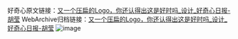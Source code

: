 好奇心原文链接：[又一个压扁的Logo，你还认得出这是好时吗_设计_好奇心日报-胡莹](https://www.qdaily.com/articles/2119.html)
WebArchive归档链接：[又一个压扁的Logo，你还认得出这是好时吗_设计_好奇心日报-胡莹](http://web.archive.org/web/20190623150900/https://www.qdaily.com/articles/2119.html)
![image](http://ww3.sinaimg.cn/large/007d5XDply1g3vbv7wnptj30u03zchcu)